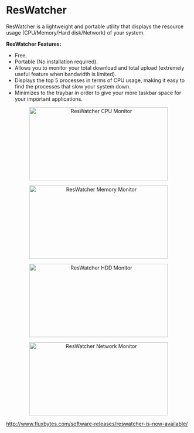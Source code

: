 ResWatcher
============

ResWatcher is a lightweight and portable utility that displays the resource usage (CPU/Memory/Hard disk/Network) of your system.


<strong>ResWatcher Features:</strong>
<ul>
	<li>Free.</li>
	<li>Portable (No installation required).</li>
	<li>Allows you to monitor your total download and total upload (extremely useful feature when bandwidth is limited).</li>
	<li>Displays the top 5 processes in terms of CPU usage, making it easy to find the processes that slow your system down.</li>
	<li>Minimizes to the traybar in order to give your more taskbar space for your important applications.</li>
</ul>

<p align="center">
<img src="http://www.fluxbytes.com/wp-content/uploads/2013/11/ResWatcher-cpu.jpg" alt="ResWatcher CPU Monitor" width="378" height="200"/>
</p>

<p align="center">
<img src="http://www.fluxbytes.com/wp-content/uploads/2013/11/ResWatcher-memory.jpg" alt="ResWatcher Memory Monitor" width="378" height="200" />
</p>

<p align="center">
<img src="http://www.fluxbytes.com/wp-content/uploads/2013/11/ResWatcher-hdd.jpg" alt="ResWatcher HDD Monitor" width="378" height="200" />
</p>

<p align="center">
<img src="http://www.fluxbytes.com/wp-content/uploads/2013/11/ResWatcher-network.jpg" alt="ResWatcher Network Monitor" width="378" height="200" />
</p>


http://www.fluxbytes.com/software-releases/reswatcher-is-now-available/
